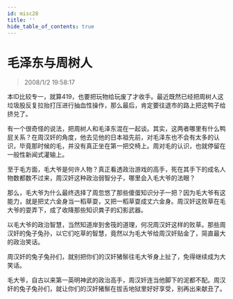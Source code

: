 ```yaml
---
id: misc28
title: ''
hide_table_of_contents: true
---
```


# 毛泽东与周树人

> 2008/1/2 19:58:17

<div style={{color: '#FF0000', fontSize: '18px', fontWeight: 'bold'}}>

本ID比较专一，就算419，也要把玩物给玩废了才收手。最近既然已经把周树人这垃圾股反复拉抬打压进行抽血性操作，那么最后，肯定要往退市的路上把这鸭子给挤兑了。
 
有一个很奇怪的说法，把周树人和毛泽东混在一起谈。其实，这两者哪里有什么鸭屁关系？在周汉奸的角度，他去见他的日本祖先前，对毛泽东也不会有太多的认识，毕竟那时候的毛，并没有真正坐在第一把交椅上。周对毛的认识，也就停留在一般性新闻式灌输上。
 
至于毛方面，毛大爷是何许人物？真正看透政治游戏的高手，死在其手下的成名人物数都数不过来，周汉奸这种政治弱智分子，哪里会入毛大爷的法眼？
 
那么，毛大爷为什么最终选择了周忽悠了那些傻蛋知识分子一把？因为毛大爷有这能力，就是把丈六金身当一稻草耍，又把一稻草耍成丈六金身。周汉奸这败草在毛大爷的耍弄下，成了收降那些知识粪子的幻影武器。
 
以毛大爷的政治智慧，当然知道岸到舍筏的道理，何况周汉奸这样的败草。那些周汉奸的兔子兔孙，以它们吃草的智慧，竟然以为毛大爷给周汉奸贴金了，简直最大的政治笑话。
 
周汉奸的兔子兔孙们，就别把你们的汉奸猪鬃往毛大爷身上扯了，免得继续成为大笑话。
 
毛大爷，自古以来第一英明神武的政治高手，周汉奸连当他脚下的泥都不配。周汉奸的兔子兔孙们，就让你们的汉奸猪鬃在拔舌地狱里好好享受，别再出来献丑了。
</div>